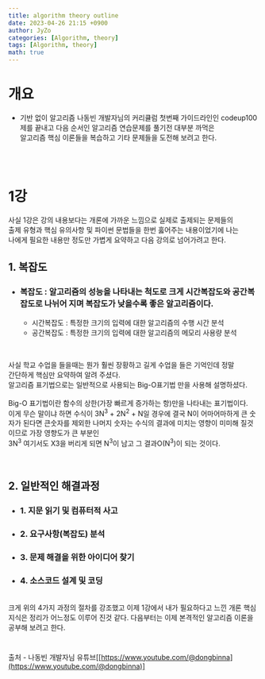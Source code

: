 ```yaml
---
title: algorithm theory outline
date: 2023-04-26 21:15 +0900
author: JyZo
categories: [Algorithm, theory]
tags: [Algorithm, theory]
math: true
---
```


# 개요

 - 기반 없이 알고리즘 나동빈 개발자님의 커리큘럼 첫번째 가이드라인인 codeup100제를 끝내고 다음 순서인 알고리즘 연습문제를 풀기전 대부분 까먹은  
 알고리즘 핵심 이론들을 복습하고 기타 문제들을 도전해 보려고 한다.


<br/>
<br/>


# 1강 

사실 1강은 강의 내용보다는 개론에 가까운 느낌으로 실제로 출제되는 문제들의  
출제 유형과 핵심 유의사항 및 파이썬 문법들을 한번 훓어주는 내용이었기에 나는  
나에게 필요한 내용만 정도만 가볍게 요약하고 다음 강의로 넘어가려고 한다.  

## 1. 복잡도
- ### 복잡도 : 알고리즘의 성능을 나타내는 척도로 크게 시간복잡도와 공간복잡도로 나뉘어 지며 복잡도가 낮을수록 좋은 알고리즘이다. 
    - 시간복잡도 : 특정한 크기의 입력에 대한 알고리즘의 수행 시간 분석
    - 공간복잡도 : 특정한 크기의 입력에 대한 알고리즘의 메모리 사용량 분석

<br/>

사실 학교 수업을 들을때는 뭔가 훨씬 장황하고 길게 수업을 들은 기억인데 정말  
간단하게 핵심만 요약하여 알려 주셨다.  
알고리즘 표기법으로는 일반적으로 사용되는 Big-O표기법 만을 사용해 설명하셨다.  
<br/>
Big-O 표기법이란 함수의 상한(가장 빠르게 증가하는 항)만을 나타내는 표기법이다.  
이게 무슨 말이냐 하면 수식이 3N<sup>3</sup> + 2N<sup>2</sup> + N일 경우에 결국 N이 어마어마하게 큰 숫자가 된다면 큰숫자를 제외한 나머지 숫자는 수식의 결과에 미치는 영향이 미미해 질것이므로 가장 영향도가 큰 부분인  
3N<sup>3</sup> 여기서도 X3을 버리게 되면 N<sup>3</sup>이 남고 그 결과O(N<sup>3</sup>)이 되는 것이다.


<br/>

## 2. 일반적인 해결과정
- ### 1. 지문 읽기 및 컴퓨터적 사고
- ### 2. 요구사항(복잡도) 분석
- ### 3. 문제 해결을 위한 아이디어 찾기
- ### 4. 소스코드 설계 및 코딩
<br/>
크게 위의 4가지 과정의 절차를 강조했고 이제 1강에서 내가 필요하다고 느낀 개론 핵심 지식은 정리가  
 어느정도 이루어 진것 같다. 다음부터는 이제 본격적인 알고리즘 이론을 공부해 보려고 한다.  

#

출처 - 나동빈 개발자님 유튜브[[https://www.youtube.com/@dongbinna](https://www.youtube.com/@dongbinna)]


